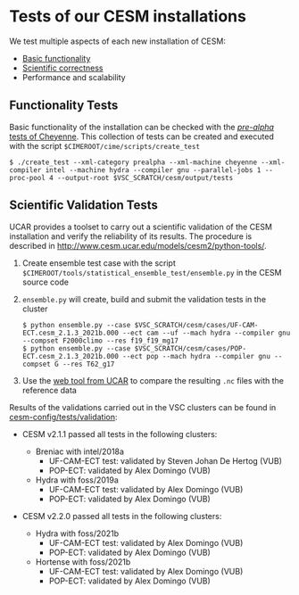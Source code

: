 # Tests of our CESM installations

We test multiple aspects of each new installation of CESM:
* [Basic functionality](#functionality-tests)
* [Scientific correctness](#scientific-validation-tests)
* Performance and scalability

## Functionality Tests

Basic functionality of the installation can be checked with the
[*pre-alpha* tests of Cheyenne](https://esmci.github.io/cime/versions/master/html/users_guide/porting-cime.html#validating-a-cesm-port-with-prognostic-components).
This collection of tests can be created and executed with the script
``$CIMEROOT/cime/scripts/create_test``

```
$ ./create_test --xml-category prealpha --xml-machine cheyenne --xml-compiler intel --machine hydra --compiler gnu --parallel-jobs 1 --proc-pool 4 --output-root $VSC_SCRATCH/cesm/output/tests
```

## Scientific Validation Tests

UCAR provides a toolset to carry out a scientific validation of the CESM
installation and verify the reliability of its results. The procedure is
described in http://www.cesm.ucar.edu/models/cesm2/python-tools/.

1. Create ensemble test case with the script
   ``$CIMEROOT/tools/statistical_ensemble_test/ensemble.py`` in the CESM source
   code

2. ``ensemble.py`` will create, build and submit the validation tests in the
   cluster
    ```
    $ python ensemble.py --case $VSC_SCRATCH/cesm/cases/UF-CAM-ECT.cesm_2.1.3_2021b.000 --ect cam --uf --mach hydra --compiler gnu --compset F2000climo --res f19_f19_mg17
    $ python ensemble.py --case $VSC_SCRATCH/cesm/cases/POP-ECT.cesm_2.1.3_2021b.000 --ect pop --mach hydra --compiler gnu --compset G --res T62_g17
    ```

3. Use the [web tool from UCAR](https://www.cesm.ucar.edu/models/cesm2/verification/)
   to compare the resulting `.nc` files with the reference data

Results of the validations carried out in the VSC clusters can be found in
[cesm-config/tests/validation](validation):

* CESM v2.1.1 passed all tests in the following clusters:
    * Breniac with intel/2018a
        * UF-CAM-ECT test: validated by Steven Johan De Hertog (VUB)
        * POP-ECT: validated by Alex Domingo (VUB)
    * Hydra with foss/2019a
        * UF-CAM-ECT test: validated by Alex Domingo (VUB)
        * POP-ECT: validated by Alex Domingo (VUB)

* CESM v2.2.0 passed all tests in the following clusters:
    * Hydra with foss/2021b
        * UF-CAM-ECT test: validated by Alex Domingo (VUB)
        * POP-ECT: validated by Alex Domingo (VUB)
    * Hortense with foss/2021b
        * UF-CAM-ECT test: validated by Alex Domingo (VUB)
        * POP-ECT: validated by Alex Domingo (VUB)

